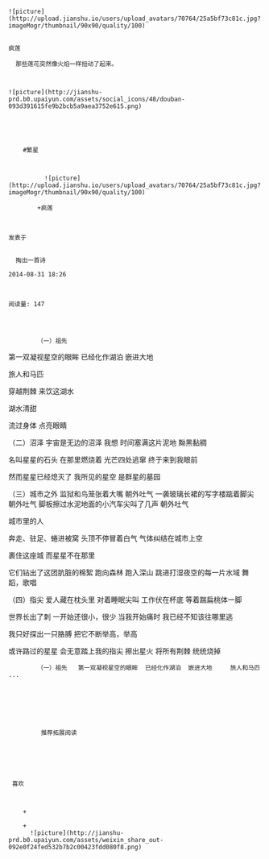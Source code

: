 
    
  
    ![picture](http://upload.jianshu.io/users/upload_avatars/70764/25a5bf73c81c.jpg?imageMogr/thumbnail/90x90/quality/100)
    

    疯莲
  
      那些莲花突然像火焰一样扭动了起来。

  
  
    ![picture](http://jianshu-prd.b0.upaiyun.com/assets/social_icons/48/douban-093d391615fe9b2bcb5a9aea3752e615.png)
  


    
      
        #繁星
        
          
            
              ![picture](http://upload.jianshu.io/users/upload_avatars/70764/25a5bf73c81c.jpg?imageMogr/thumbnail/90x90/quality/100)
            
            +疯莲
        
        
    
    发表于 

    
      掏出一首诗

    2014-08-31 18:26

    

    阅读量: 147
  


        
            （一）祖先
  第一双凝视星空的眼眸
  已经化作湖泊
  嵌进大地
  

  旅人和马匹

  穿越荆棘
  来饮这湖水
  

  湖水清甜

  流过身体
  点亮眼睛
  

  （二）沼泽
  宇宙是无边的沼泽
  我想
  时间塞满这片泥地
  黝黑黏稠
  

  名叫星星的石头
  在那里燃烧着
  光芒四处逃窜
  终于来到我眼前
  

  然而星星已经熄灭了
  我所见的星空
  是群星的墓园
  

  （三）城市之外
  监狱和鸟笼张着大嘴
  朝外吐气
  一袭玻璃长裙的写字楼踮着脚尖
  朝外吐气
  脚板擦过水泥地面的小汽车尖叫了几声
  朝外吐气
  

  城市里的人

  奔走、驻足、蜷进被窝
  头顶不停冒着白气
  气体纠结在城市上空

  裹住这座城
  而星星不在那里
  

  它们钻出了这团肮脏的棉絮
  跑向森林
  跑入深山
  跳进打湿夜空的每一片水域
  舞蹈，歌唱
  

  （四）指尖
  爱人藏在枕头里
  对着睡眠尖叫
  工作伏在杯底
  等着踹扁桃体一脚
  

  世界长出了刺
  一开始还很小，很少
  当我开始痛时
  我已经不知该往哪里逃
  

  我只好探出一只胳膊
  把它不断举高，举高
  

  或许路过的星星
  会无意踏上我的指尖
  擦出星火
  将所有荆棘
  统统烧掉

        
            （一）祖先   第一双凝视星空的眼眸  已经化作湖泊  嵌进大地     旅人和马匹   ...
      
    
    
      
      
      
          
             推荐拓展阅读
        
      
    
    
      
          
     喜欢

      
      
        +
                  
        +
          ![picture](http://jianshu-prd.b0.upaiyun.com/assets/weixin_share_out-092e0f24fed532b7b2c00423fdd080f8.png)
        
      
    
  


